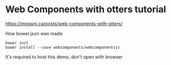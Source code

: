 # Web Components with otters tutorial

https://meowni.ca/posts/web-components-with-otters/


How bower.json was made:

    bower init
    bower install --save webcomponents/webcomponentsjs

It's required to host this demo, don't open with browser